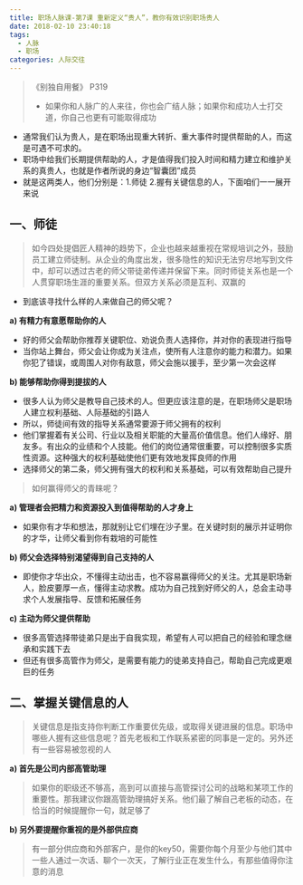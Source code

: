 ```yaml
---
title: 职场人脉课-第7课 重新定义“贵人”，教你有效识别职场贵人
date: 2018-02-10 23:40:18
tags: 
  - 人脉
  - 职场
categories: 人际交往
---
```


> 《别独自用餐》 P319
> - 如果你和人脉广的人来往，你也会广结人脉；如果你和成功人士打交道，你自己也更有可能取得成功

- 通常我们认为贵人，是在职场出现重大转折、重大事件时提供帮助的人，而这是可遇不可求的。
- 职场中给我们长期提供帮助的人，才是值得我们投入时间和精力建立和维护关系的真贵人，也就是作者所说的身边“智囊团”成员
- 就是这两类人，他们分别是：1.师徒 2.握有关键信息的人，下面咱们一一展开来说


<!--more-->

一、师徒
---

> 如今四处提倡匠人精神的趋势下，企业也越来越重视在常规培训之外，鼓励员工建立师徒制。从企业的角度出发，很多隐性的知识无法穷尽地写到文件中，却可以透过古老的师父带徒弟传递并保留下来。同时师徒关系也是一个人贯穿职场生涯的重要关系。但双方关系必须是互利、双赢的

- 到底该寻找什么样的人来做自己的师父呢？

**a) 有精力有意愿帮助你的人**

- 好的师父会帮助你推荐关键职位、劝说负责人选择你，并对你的表现进行指导
- 当你站上舞台，师父会让你成为关注点，使所有人注意你的能力和潜力。如果你犯了错误，或周围人对你有敌意，师父会施以援手，至少第一次会这样

**b) 能够帮助你得到提拔的人**

- 很多人认为师父是教导自己技术的人。但更应该注意的是，在职场师父是职场人建立权利基础、人际基础的引路人
- 所以，师徒间有效的指导关系通常要源于师父拥有的权利
- 他们掌握着有关公司、行业以及相关职能的大量高价值信息。他们人缘好、朋友多。有出众的业绩和个人技能。他们的岗位通常很重要，可以控制很多实质性资源。这种强大的权利基础使他们更有效地发挥良师的作用
- 选择师父的第二条，师父拥有强大的权利和关系基础，可以有效帮助自己提升

> 如何赢得师父的青睐呢？

**a) 管理者会把精力和资源投入到值得帮助的人才身上**

- 如果你有才华和想法，那就别让它们埋在沙子里。在关键时刻的展示并证明你的才华，让师父看到你有栽培的可能性

**b) 师父会选择特别渴望得到自己支持的人**

- 即使你才华出众，不懂得主动出击，也不容易赢得师父的关注。尤其是职场新人，脸皮要厚一点，懂得主动求教。成功为自己找到好师父的人，总会主动寻求个人发展指导、反馈和拓展任务

**c) 主动为师父提供帮助**

- 很多高管选择带徒弟只是出于自我实现，希望有人可以把自己的经验和理念继承和实践下去
- 但还有很多高管作为师父，是需要有能力的徒弟支持自己，帮助自己完成更艰巨的任务

二、掌握关键信息的人
---

> 关键信息是指支持你判断工作重要优先级，或取得关键进展的信息。职场中哪些人握有这些信息呢？首先老板和工作联系紧密的同事是一定的。另外还有一些容易被忽视的人

**a) 首先是公司内部高管助理**

> 如果你的职级还不够高，高到可以直接与高管探讨公司的战略和某项工作的重要性。那我建议你跟高管助理搞好关系。他们最了解自己老板的动态，在恰当的时候提醒你一句，就足够了

**b) 另外要提醒你重视的是外部供应商**

> 有一部分供应商和外部客户，是你的key50，需要你每个月至少与他们其中一些人通过一次话、聊个一次天，了解行业正在发生什么，有那些值得你注意的消息
